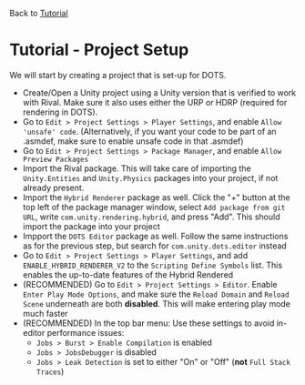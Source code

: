 Back to [Tutorial](../tutorial.md)

# Tutorial - Project Setup

We will start by creating a project that is set-up for DOTS.

- Create/Open a Unity project using a Unity version that is verified to work with Rival. Make sure it also uses either the URP or HDRP (required for rendering in DOTS). 
- Go to `Edit > Project Settings > Player Settings`, and enable `Allow 'unsafe' code`. (Alternatively, if you want your code to be part of an .asmdef, make sure to enable unsafe code in that .asmdef)
- Go to `Edit > Project Settings > Package Manager`, and enable `Allow Preview Packages`
- Import the Rival package. This will take care of importing the `Unity.Entities` and `Unity.Physics` packages into your project, if not already present.
- Import the `Hybrid Renderer` package as well. Click the "+" button at the top left of the package manager window, select `Add package from git URL`, write `com.unity.rendering.hybrid`, and press "Add". This should import the package into your project
- Impport the `DOTS Editor` package as well. Follow the same instructions as for the previous step, but search for `com.unity.dots.editor` instead
- Go to `Edit > Project Settings > Player Settings`, and add `ENABLE_HYBRID_RENDERER_V2` to the `Scripting Define Symbols` list. This enables the up-to-date features of the Hybrid Rendered
- (RECOMMENDED) Go to `Edit > Project Settings > Editor`. Enable `Enter Play Mode Options`, and make sure the `Reload Domain` and `Reload Scene` underneath are both **disabled**. This will make entering play mode much faster
- (RECOMMENDED) In the top bar menu: Use these settings to avoid in-editor performance issues:
    - `Jobs > Burst > Enable Compilation` is enabled
    - `Jobs > JobsDebugger` is disabled
    - `Jobs > Leak Detection` is set to either "On" or "Off" (**not** `Full Stack Traces`)